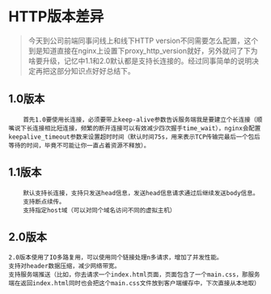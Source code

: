 # HTTP版本差异
> 今天到公司前端同事问线上和线下HTTP version不同需要怎么配置，这个到是知道直接在nginx上设置下proxy_http_version就好，另外就问了下为啥要升级，记忆中1.1和2.0默认都是支持长连接的。经过同事简单的说明决定再把这部分知识点好好总结下。

## 1.0版本
 		首先1.0要使用长连接，必须要带上keep-alive参数告诉服务端我是要建立个长连接（顺嘴说下长连接相比短连接，频繁的断开连接可以有效减少四次握手time_wait），nginx会配置keepalive_timeout参数来设置超时时间（默认时间75s，用来表示TCP传输完最后一个包后等待的时间，毕竟不可能让你一直占着资源不释放）。

## 1.1版本
		默认支持长连接，支持只发送head信息，发送head信息请求通过后继续发送body信息。
		支持断点续传。
		支持指定host域（可以对同个域名访问不同的虚拟主机）

## 2.0版本
	2.0版本使用了IO多路复用，可以使用同个链接处理n多请求，增加了并发性能。
	支持对header数据压缩，减少网络带宽。
	支持服务端推送（比如，你去请求一个index.html页面，页面包含了一个main.css，那服务端在返回index.html同时也会把这个main.css文件放到客户端缓存中，下次直接从本地取）
	
